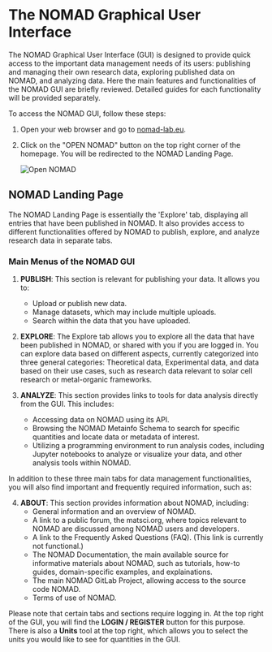 # The NOMAD Graphical User Interface

The NOMAD Graphical User Interface (GUI) is designed to provide quick access to the important data management needs of its users: publishing and managing their own research data, exploring published data on NOMAD, and analyzing data. Here the main features and functionalities of the NOMAD GUI are briefly reviewed. Detailed guides for each functionality will be provided separately.

To access the NOMAD GUI, follow these steps:

1. Open your web browser and go to [nomad-lab.eu](https://nomad-lab.eu).
2. Click on the "OPEN NOMAD" button on the top right corner of the homepage. You will be redirected to the NOMAD Landing Page.

   ![Open NOMAD](images/NOMAD_homepage_openNOMAD.gif)
## NOMAD Landing Page

The NOMAD Landing Page is essentially the 'Explore' tab, displaying all entries that have been published in NOMAD. It also provides access to different functionalities offered by NOMAD to publish, explore, and analyze research data in separate tabs.

### Main Menus of the NOMAD GUI

1. **PUBLISH**: This section is relevant for publishing your data. It allows you to:
    - Upload or publish new data.
    - Manage datasets, which may include multiple uploads.
    - Search within the data that you have uploaded.

2. **EXPLORE**: The Explore tab allows you to explore all the data that have been published in NOMAD, or shared with you if you are logged in. You can explore data based on different aspects, currently categorized into three general categories: Theoretical data, Experimental data, and data based on their use cases, such as research data relevant to solar cell research or metal-organic frameworks.

3. **ANALYZE**: This section provides links to tools for data analysis directly from the GUI. This includes:
    - Accessing data on NOMAD using its API.
    - Browsing the NOMAD Metainfo Schema to search for specific quantities and locate data or metadata of interest.
    - Utilizing a programming environment to run analysis codes, including Jupyter notebooks to analyze or visualize your data, and other analysis tools within NOMAD.

In addition to these three main tabs for data management functionalities, you will also find important and frequently required information, such as:

4. **ABOUT**: This section provides information about NOMAD, including:
    - General information and an overview of NOMAD.
    - A link to a public forum, the matsci.org, where topics relevant to NOMAD are discussed among NOMAD users and developers.
    - A link to the Frequently Asked Questions (FAQ). (This link is currently not functional.)
    - The NOMAD Documentation, the main available source for informative materials about NOMAD, such as tutorials, how-to guides, domain-specific examples, and explainations.
    - The main NOMAD GitLab Project, allowing access to the source code NOMAD.
    - Terms of use of NOMAD.

Please note that certain tabs and sections require logging in. At the top right of the GUI, you will find the **LOGIN / REGISTER** button for this purpose. There is also a **Units** tool at the top right, which allows you to select the units you would like to see for quantities in the GUI.

